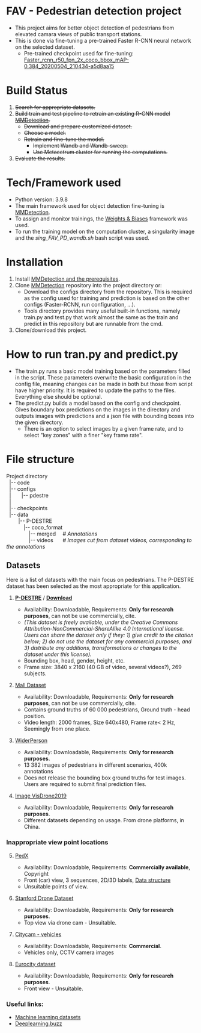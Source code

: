 # FAV - Pedestrian detection project
* This project aims for better object detection of pedestrians from elevated camara views of public transport stations. 
* This is done via fine-tuning a pre-trained Faster R-CNN neural network on the selected dataset.
  * Pre-trained checkpoint used for fine-tuning: [Faster_rcnn_r50_fpn_2x_coco_bbox_mAP-0.384_20200504_210434-a5d8aa15](https://github.com/open-mmlab/mmdetection/tree/master/configs/faster_rcnn)

# Build Status
1. ~~Search for appropriate datasets.~~
2. ~~Build train and test pipeline to retrain an existing R-CNN model [MMDetection](https://github.com/open-mmlab/mmdetection).~~
   * ~~Download and prepare customized dataset.~~
   * ~~Choose a model.~~
   * ~~Retrain and fine-tune the model.~~
     * ~~Implement Wandb and Wandb-sweep.~~
     * ~~Use Metacetrum cluster for running the computations.~~
3. ~~Evaluate the results.~~

# Tech/Framework used
* Python version: 3.9.8
* The main framework used for object detection fine-tuning is [MMDetection](https://github.com/open-mmlab/mmdetection).
* To assign and monitor trainings, the [Weights & Biases](https://wandb.ai) framework was used.
* To run the training model on the computation cluster, a singularity image and the _sing_FAV_PD_wandb.sh_ bash script was used.

# Installation
1. Install [MMDetection and the prerequisites](https://mmdetection.readthedocs.io/en/latest/get_started.html#installation).
2. Clone [MMDetection](https://github.com/open-mmlab/mmdetection) repository into the project directory or:
   * Download the configs directory from the repository. This is required as the config used for training and prediction
       is based on the other configs (Faster-RCNN, run configuration, ...).
   * Tools directory provides many useful built-in functions, namely train.py and test.py that work almost the same as 
     the train and predict in this repository but are runnable from the cmd.
3. Clone/download this project. 

# How to run tran.py and predict.py
* The train.py runs a basic model training based on the parameters filled in the script. These parameters overwrite the basic
  configuration in the config file, meaning changes can be made in both but those from script have higher priority.
  It is required to update the paths to the files. Everything else should be optional.
* The predict.py builds a model based on the config and checkpoint. Gives boundary box predictions on the images in the directory and
  outputs images with predictions and a json file with bounding boxes into the given directory. 
  * There is an option to select images by a given frame rate, and to select "key zones" with a finer "key frame rate". 

# File structure
 Project directory\
 &nbsp; |-- code\
 &nbsp; |-- configs\
 &nbsp; |&emsp;&emsp;|-- pdestre\
 &nbsp; |\
 &nbsp; |-- checkpoints\
 &nbsp; |-- data\
 &emsp;&emsp; |-- P-DESTRE\
 &emsp;&emsp;&emsp; |-- coco_format\
 &emsp;&emsp;&emsp;&emsp; |-- merged &emsp;_# Annotations_  
 &emsp;&emsp;&emsp;&emsp; |-- videos &emsp;&ensp;_# Images cut from dataset videos, corresponding to the annotations_

## Datasets
Here is a list of datasets with the main focus on pedestrians.
The P-DESTRE dataset has been selected as the most appropriate for this application.

1. **[P-DESTRE](http://p-destre.di.ubi.pt/)** / **[Download](http://p-destre.di.ubi.pt/download.html)**
   * Availability: Downloadable, Requirements: **Only for research purposes**, can not be use commercially, cite. 
   * _(This dataset is freely available, under the Creative Commons Attribution-NonCommercial-ShareAlike 4.0 International license. Users can share the dataset only if they: 1) give credit to the citation below; 2) do not use the dataset for any commercial purposes, and 3) distribute any additions, transformations or changes to the dataset under this license)._
   * Bounding box, head, gender, height, etc.
   * Frame size: 3840 x 2160 (40 GB of video, several videos?), 269 subjects. 

2. [Mall Dataset](http://personal.ie.cuhk.edu.hk/~ccloy/downloads_mall_dataset.html)
   * Availability: Downloadable, Requirements: **Only for research purposes**, can not be use commercially, cite.
   * Contains ground truths of 60 000 pedestrians, Ground truth - head position.
   * Video length: 2000 frames, Size 640x480, Frame rate< 2 Hz, Seemingly from one place.

3. [WiderPerson](http://www.cbsr.ia.ac.cn/users/sfzhang/WiderPerson/)
   * Availability: Downloadable, Requirements: **Only for research purposes**.
   * 13 382 images of pedestrians in different scenarios, 400k annotations
   * Does not release the bounding box ground truths for test images. Users are required to submit final prediction files.
   
4. [Image VisDrone2019](http://aiskyeye.com/)
   * Availability: Downloadable, Requirements: **Only for research purposes**.
   * Different datasets depending on usage. From drone platforms, in China.
   
### Inappropriate view point locations
5. [PedX](http://pedx.io/)
   * Availability: Downloadable, Requirements: **Commercially available**, Copyright
   * Front (car) view, 3 sequences, 2D/3D labels, [Data structure](https://github.com/umautobots/pedx)
   * Unsuitable points of view.
   
6. [Stanford Drone Dataset](https://cvgl.stanford.edu/projects/uav_data/)
   * Availability: Downloadable, Requirements: **Only for research purposes**.
   * Top view via drone cam - Unsuitable.
   
7. [Citycam - vehicles](https://www.citycam-cmu.com/)
   * Availability: Downloadable, Requirements: **Commercial**.
   * Vehicles only, CCTV camera images
   
8. [Eurocity dataset](https://eurocity-dataset.tudelft.nl/eval/overview/examples)
   * Availability: Downloadable, Requirements: **Only for research purposes**.
   * Front view - Unsuitable.


### Useful links:
* [Machine learning datasets](https://www.datasetlist.com/)
* [Deeplearning.buzz](https://deeplearning.buzz/deep-learning-datasets/)